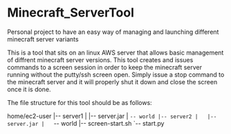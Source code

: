 # Minecraft_ServerTool
Personal project to have an easy way of managing and launching different minecraft server variants

This is a tool that sits on an linux AWS server that allows basic management of diffrent minecraft server versions. 
This tool creates and issues commands to a screen session in order to keep the minecraft server running without the putty/ssh screen open.
Simply issue a stop command to the minecraft server and it will properly shut it down and close the screen once it is done.

The file structure for this tool should be as follows:

home/ec2-user
|-- server1
|   |-- server.jar
|   `-- world
|-- server2
|   |-- server.jar
|   `-- world
|-- screen-start.sh
`-- start.py

